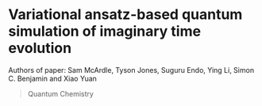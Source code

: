 # Variational ansatz-based quantum simulation of imaginary time evolution

Authors of paper: Sam McArdle, Tyson Jones, Suguru Endo, Ying Li, Simon C. Benjamin and Xiao Yuan

> Quantum Chemistry
